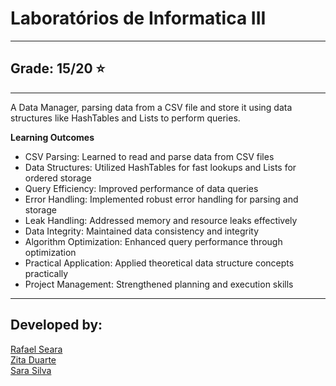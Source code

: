 # Laboratórios de Informatica III
---

## Grade: 15/20 ⭐
---

A Data Manager, parsing data from a CSV file and store it using data structures like HashTables and Lists to perform queries.

**Learning Outcomes**

- CSV Parsing: Learned to read and parse data from CSV files
- Data Structures: Utilized HashTables for fast lookups and Lists for ordered storage
- Query Efficiency: Improved performance of data queries
- Error Handling: Implemented robust error handling for parsing and storage
- Leak Handling: Addressed memory and resource leaks effectively
- Data Integrity: Maintained data consistency and integrity
- Algorithm Optimization: Enhanced query performance through optimization
- Practical Application: Applied theoretical data structure concepts practically
- Project Management: Strengthened planning and execution skills

---

## Developed by:

[Rafael Seara](https://github.com/rafaellseara)<br>
[Zita Duarte](https://github.com/ZitaMDuarte)<br>
[Sara Silva](https://github.com/sarasilv-a)<br>
